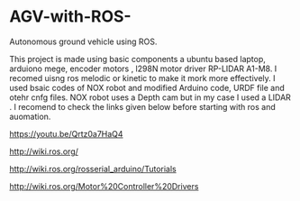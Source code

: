 # AGV-with-ROS-
Autonomous ground vehicle using ROS. 

This project is made using basic components a ubuntu based laptop, arduiono mege, encoder motors , l298N motor driver RP-LIDAR A1-M8. I recomed uisng ros melodic or kinetic to make it mork more effectively.
I used bsaic codes of NOX robot and modified Arduino code, URDF file and otehr cnfg files.
NOX robot uses a Depth cam but in my case I used a LIDAR . 
I recomend to check the links given below before starting with ros and auomation.

https://youtu.be/Qrtz0a7HaQ4

http://wiki.ros.org/

http://wiki.ros.org/rosserial_arduino/Tutorials

http://wiki.ros.org/Motor%20Controller%20Drivers


